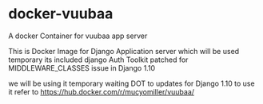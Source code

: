 # docker-vuubaa
A docker Container for vuubaa app server


This is Docker Image for Django Application server which will be used temporary 
its included django Auth Toolkit patched for MIDDLEWARE_CLASSES issue in Django 1.10

we will be using it temporary waiting DOT to updates for Django 1.10 
to use it refer to https://hub.docker.com/r/mucyomiller/vuubaa/
